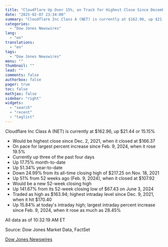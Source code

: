 ```yaml
---
title: "Cloudflare Up Over 15%, on Track for Highest Close Since December 2021 — Data Talk"
date: "2025-02-07 23:34:00"
summary: "Cloudflare Inc Class A (NET) is currently at $162.96, up $21.44 or 15.15%Would be highest close since Dec. 2, 2021, when it closed at $166.37On pace for largest percent increase since Feb. 9, 2024, when it rose 19.5%Currently up three of the past four daysUp 17.75% month-to-dateUp 51.34% year-to-dateDown 24.99%..."
categories:
  - "Dow Jones Newswires"
lang:
  - "en"
translations:
  - "en"
tags:
  - "Dow Jones Newswires"
menu: ""
thumbnail: ""
lead: ""
comments: false
authorbox: false
pager: true
toc: false
mathjax: false
sidebar: "right"
widgets:
  - "search"
  - "recent"
  - "taglist"
---
```


Cloudflare Inc Class A (NET) is currently at $162.96, up $21.44 or 15.15%

* Would be highest close since Dec. 2, 2021, when it closed at $166.37
* On pace for largest percent increase since Feb. 9, 2024, when it rose 19.5%
* Currently up three of the past four days
* Up 17.75% month-to-date
* Up 51.34% year-to-date
* Down 24.99% from its all-time closing high of $217.25 on Nov. 18, 2021
* Up 51% from 52 weeks ago (Feb. 9, 2024), when it closed at $107.92
* Would be a new 52-week closing high
* Up 141.67% from its 52-week closing low of $67.43 on June 3, 2024
* Traded as high as $163.94; highest intraday level since Dec. 9, 2021, when it hit $170.40
* Up 15.84% at today's intraday high; largest intraday percent increase since Feb. 9, 2024, when it rose as much as 28.45%

All data as of 10:32:19 AM ET

Source: Dow Jones Market Data, FactSet

[Dow Jones Newswires](https://www.tradingview.com/news/DJN_DN20250207007639:0/)
